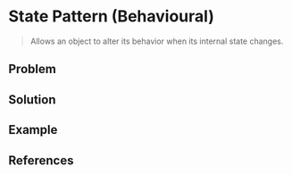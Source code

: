 # State Pattern (Behavioural)
>Allows an object to alter its behavior when its internal state changes.

## Problem 

## Solution

## Example

## References